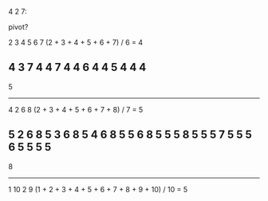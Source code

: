 4 2 7:

pivot?

2 3 4 5 6 7
(2 + 3 + 4 + 5 + 6 + 7) / 6 = 4

4 3 7
4 4 7
4 4 6
4 4 5
4 4 4
--
5

***
4 2 6 8
(2 + 3 + 4 + 5 + 6 + 7 + 8) / 7 = 5

5 2 6 8
5 3 6 8
5 4 6 8
5 5 6 8
5 5 5 8
5 5 5 7
5 5 5 6
5 5 5 5
--
8

***
1 10 2 9
(1 + 2 + 3 + 4 + 5 + 6 + 7 + 8 + 9 + 10) / 10 = 5


